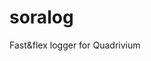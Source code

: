 [//]: # (
Copyright Soramitsu Co., 2021-2023
Copyright Quadrivium Co., 2023
All Rights Reserved
SPDX-License-Identifier: Apache-2.0
)

# soralog
Fast&amp;flex logger for Quadrivium
